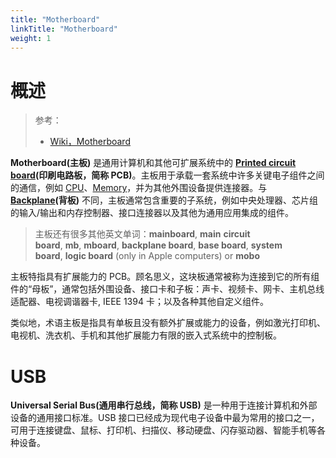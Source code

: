 ```yaml
---
title: "Motherboard"
linkTitle: "Motherboard"
weight: 1
---
```


# 概述

> 参考：
> 
> - [Wiki，Motherboard](https://en.wikipedia.org/wiki/Motherboard)

**Motherboard(主板)** 是通用计算机和其他可扩展系统中的 **[Printed circuit board](https://en.wikipedia.org/wiki/Printed_circuit_board)(印刷电路板，简称 PCB)**。主板用于承载一套系统中许多关键电子组件之间的通信，例如 [CPU](/docs/IT学习笔记/0.计算机/CPU/CPU.md)、[Memory](/docs/IT学习笔记/0.计算机/Memory/Memory.md)，并为其他外围设备提供连接器。与 **[Backplane](https://en.wikipedia.org/wiki/Backplane)(背板)** 不同，主板通常包含重要的子系统，例如中央处理器、芯片组的输入/输出和内存控制器、接口连接器以及其他为通用应用集成的组件。

> 主板还有很多其他英文单词：**mainboard**, **main** **circuit board**, **mb**, **mboard**, **backplane board**, **base board**, **system board**, **logic board** (only in Apple computers) or **mobo**

主板特指具有扩展能力的 PCB。顾名思义，这块板通常被称为连接到它的所有组件的“母板”，通常包括外围设备、接口卡和子板：声卡、视频卡、网卡、主机总线适配器、电视调谐器卡, IEEE 1394 卡；以及各种其他自定义组件。

类似地，术语主板是指具有单板且没有额外扩展或能力的设备，例如激光打印机、电视机、洗衣机、手机和其他扩展能力有限的嵌入式系统中的控制板。

# USB

**Universal Serial Bus(通用串行总线，简称 USB)** 是一种用于连接计算机和外部设备的通用接口标准。USB 接口已经成为现代电子设备中最为常用的接口之一，可用于连接键盘、鼠标、打印机、扫描仪、移动硬盘、闪存驱动器、智能手机等各种设备。